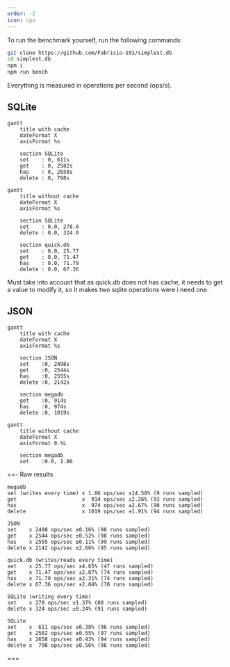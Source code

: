 ```yaml
---
order: -2
icon: cpu
---
```


To run the benchmark yourself, run the following commands:

```sh
git clone https://github.com/Fabricio-191/simplest.db
cd simplest.db
npm i
npm run bench
```

Everything is measured in operations per second (ops/s).  

## SQLite

```mermaid
gantt
	title with cache
    dateFormat X
    axisFormat %s

    section SQLite
    set    : 0, 611s
    get    : 0, 2582s
    has    : 0, 2658s
    delete : 0, 798s
```

```mermaid
gantt
	title without cache
    dateFormat X
    axisFormat %s

    section SQLite
    set    : 0.0, 278.0
    delete : 0.0, 324.0

    section quick.db
    set    : 0.0, 25.77
    get    : 0.0, 71.47
    has    : 0.0, 71.79
    delete : 0.0, 67.36
```

Must take into account that as quick.db does not has cache, it needs to get a value to modify it, so it makes two sqlite operations were i need one.

## JSON

```mermaid
gantt
	title with cache
    dateFormat X
    axisFormat %s

    section JSON
    set    :0, 2498s
    get    :0, 2544s
    has    :0, 2555s
    delete :0, 2142s

    section megadb
    get    :0, 914s
    has    :0, 974s
    delete :0, 1019s
```

```mermaid
gantt
	title without cache
    dateFormat X
    axisFormat 0.%L          

    section megadb
    set    :0.0, 1.86
```

==- Raw results
```
megadb
set (writes every time) x 1.86 ops/sec ±14.58% (9 runs sampled)
get                     x  914 ops/sec ±2.26% (93 runs sampled)
has                     x  974 ops/sec ±2.67% (90 runs sampled)
delete                  x 1019 ops/sec ±1.91% (94 runs sampled)

JSON
set    x 2498 ops/sec ±0.16% (98 runs sampled)
get    x 2544 ops/sec ±0.52% (98 runs sampled)
has    x 2555 ops/sec ±0.11% (99 runs sampled)
delete x 2142 ops/sec ±2.66% (95 runs sampled)

quick.db (writes/reads every time)
set    x 25.77 ops/sec ±4.65% (47 runs sampled)
get    x 71.47 ops/sec ±2.07% (74 runs sampled)
has    x 71.79 ops/sec ±2.31% (74 runs sampled)
delete x 67.36 ops/sec ±2.04% (70 runs sampled)

SQLite (writing every time)
set    x 278 ops/sec ±1.37% (88 runs sampled)
delete x 324 ops/sec ±0.24% (91 runs sampled)

SQLite
set    x  611 ops/sec ±0.38% (96 runs sampled)
get    x 2582 ops/sec ±0.55% (97 runs sampled)
has    x 2658 ops/sec ±0.43% (94 runs sampled)
delete x  798 ops/sec ±0.56% (96 runs sampled)
```
===
